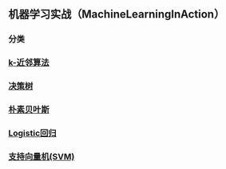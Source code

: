 ## 机器学习实战（MachineLearningInAction）
### 分类
### [k-近邻算法](https://github.com/coldJune/machineLearning/blob/master/MachineLearningInAction/kNN/kNN.py)
### [决策树](https://github.com/coldJune/machineLearning/blob/master/MachineLearningInAction/trees)
### [朴素贝叶斯](https://github.com/coldJune/machineLearning/blob/master/MachineLearningInAction/bayes/bayes.py)
### [Logistic回归](https://github.com/coldJune/machineLearning/blob/master/MachineLearningInAction/log_regres/log_regres.py)
### [支持向量机(SVM)](https://github.com/coldJune/machineLearning/blob/master/MachineLearningInAction/svm/svm.py)
